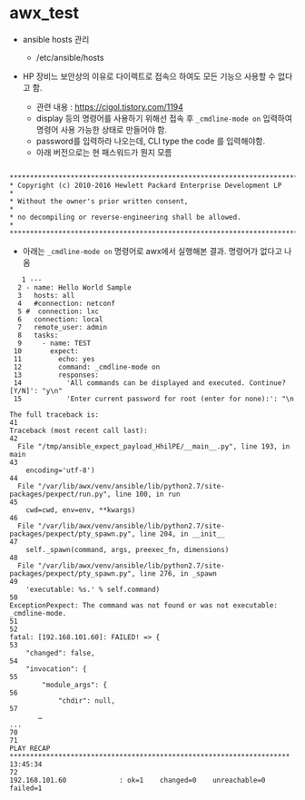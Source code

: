# awx_test


* ansible hosts 관리  
  * /etc/ansible/hosts



* HP 장비느 보안상의 이유로 다이렉트로 접속으 하여도 모든 기능으 사용할 수 없다고 함.
  * 관련 내용 : https://cigol.tistory.com/1194
  * display 등의 명령어를 사용하기 위해선 접속 후 `_cmdline-mode on` 입력하여 명령어 사용 가능한 상태로 만들어야 함.
   * password를 입력하라 나오는데, CLI type the code 를 입력해야함.
   * 아래 버전으로는 현 패스워드가 뭔지 모름 
 ``` 
  ******************************************************************************
* Copyright (c) 2010-2016 Hewlett Packard Enterprise Development LP          *
* Without the owner's prior written consent,                                 *
* no decompiling or reverse-engineering shall be allowed.                    *
*****************************************************************************
```

* 아래는 `_cmdline-mode on` 명령어로 awx에서 실행해본 결과. 명령어가 없다고 나옴
  

```  - 테스트 yml  
   1 ---
  2 - name: Hello World Sample
  3   hosts: all
  4   #connection: netconf
  5 #  connection: lxc
  6   connection: local
  7   remote_user: admin
  8   tasks:
  9     - name: TEST
 10       expect:
 11         echo: yes
 12         command: _cmdline-mode on
 13         responses:
 14           'All commands can be displayed and executed. Continue? [Y/N]': "y\n"
 15           'Enter current password for root (enter for none):': "\n
```
 

```  - 실행 결과 log   
The full traceback is:
41
Traceback (most recent call last):
42
  File "/tmp/ansible_expect_payload_HhilPE/__main__.py", line 193, in main
43
    encoding='utf-8')
44
  File "/var/lib/awx/venv/ansible/lib/python2.7/site-packages/pexpect/run.py", line 100, in run
45
    cwd=cwd, env=env, **kwargs)
46
  File "/var/lib/awx/venv/ansible/lib/python2.7/site-packages/pexpect/pty_spawn.py", line 204, in __init__
47
    self._spawn(command, args, preexec_fn, dimensions)
48
  File "/var/lib/awx/venv/ansible/lib/python2.7/site-packages/pexpect/pty_spawn.py", line 276, in _spawn
49
    'executable: %s.' % self.command)
50
ExceptionPexpect: The command was not found or was not executable: _cmdline-mode.
51
52
fatal: [192.168.101.60]: FAILED! => {
53
    "changed": false, 
54
    "invocation": {
55
        "module_args": {
56
            "chdir": null, 
57
       …
...
70
71
PLAY RECAP *********************************************************************
13:45:34
72
192.168.101.60             : ok=1    changed=0    unreachable=0    failed=1   
```   
